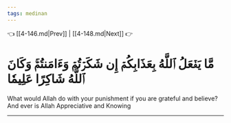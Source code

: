 ```yaml
---
tags: medinan
---
```


👈 [[4-146.md|Prev]] | [[4-148.md|Next]] 👉

# مَّا يَفۡعَلُ ٱللَّهُ بِعَذَابِكُمۡ إِن شَكَرۡتُمۡ وَءَامَنتُمۡۚ وَكَانَ ٱللَّهُ شَاكِرًا عَلِيمٗا

What would Allah do with your punishment if you are grateful and believe? And ever is Allah Appreciative and Knowing

---

